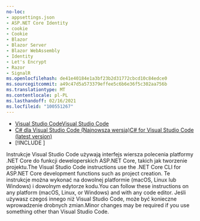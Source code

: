 ```yaml
---
no-loc:
- appsettings.json
- ASP.NET Core Identity
- cookie
- Cookie
- Blazor
- Blazor Server
- Blazor WebAssembly
- Identity
- Let's Encrypt
- Razor
- SignalR
ms.openlocfilehash: de41e40184e1a3bf23b2d31772cbcd10c84edce0
ms.sourcegitcommit: a49c47d5a573379effee5c6b6e36f5c302aa756b
ms.translationtype: MT
ms.contentlocale: pl-PL
ms.lasthandoff: 02/16/2021
ms.locfileid: "100551267"
---
```

* [<span data-ttu-id="fbe1a-101">Visual Studio Code</span><span class="sxs-lookup"><span data-stu-id="fbe1a-101">Visual Studio Code</span></span>](https://code.visualstudio.com/download)
* [<span data-ttu-id="fbe1a-102">C# dla Visual Studio Code (Najnowsza wersja)</span><span class="sxs-lookup"><span data-stu-id="fbe1a-102">C# for Visual Studio Code (latest version)</span></span>](https://marketplace.visualstudio.com/items?itemName=ms-dotnettools.csharp)
* [!INCLUDE [](~/includes/3.0-SDK.md)]

<span data-ttu-id="fbe1a-103">Instrukcje Visual Studio Code używają interfejs wiersza polecenia platformy .NET Core do funkcji deweloperskich ASP.NET Core, takich jak tworzenie projektu.</span><span class="sxs-lookup"><span data-stu-id="fbe1a-103">The Visual Studio Code instructions use the .NET Core CLI for ASP.NET Core development functions such as project creation.</span></span> <span data-ttu-id="fbe1a-104">Te instrukcje można wykonać na dowolnej platformie (macOS, Linux lub Windows) i dowolnym edytorze kodu.</span><span class="sxs-lookup"><span data-stu-id="fbe1a-104">You can follow these instructions on any platform (macOS, Linux, or Windows) and with any code editor.</span></span> <span data-ttu-id="fbe1a-105">Jeśli używasz czegoś innego niż Visual Studio Code, może być konieczne wprowadzenie drobnych zmian.</span><span class="sxs-lookup"><span data-stu-id="fbe1a-105">Minor changes may be required if you use something other than Visual Studio Code.</span></span>
